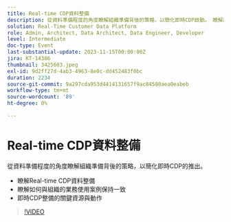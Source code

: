 ```yaml
---
title: Real-time CDP資料整備
description: 從資料準備程度的角度瞭解組織準備背後的策略，以簡化即時CDP啟動。 瞭解即時CDP資料整備，並瞭解如何作為組織調整業務使用案例針對即時CDP整備的關鍵資源和操作
solution: Real-Time Customer Data Platform
role: Admin, Architect, Data Architect, Data Engineer, Developer
level: Intermediate
doc-type: Event
last-substantial-update: 2023-11-15T00:00:00Z
jira: KT-14386
thumbnail: 3425603.jpeg
exl-id: 9d2ff27d-4ab3-4963-8e0c-dd452483f0bc
duration: 2234
source-git-commit: 9a297cda953d4414131657f9ac84580aea0eabeb
workflow-type: tm+mt
source-wordcount: '89'
ht-degree: 0%

---
```


# Real-time CDP資料整備

從資料準備程度的角度瞭解組織準備背後的策略，以簡化即時CDP的推出。

* 瞭解Real-time CDP資料整備
* 瞭解如何與組織的業務使用案例保持一致
* 即時CDP整備的關鍵資源與動作

>[!VIDEO](https://video.tv.adobe.com/v/3457074/?learn=on&captions=chi_hant)
